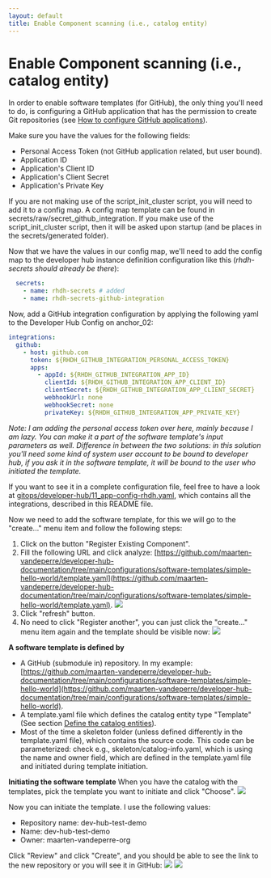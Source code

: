 ```yaml
---
layout: default
title: Enable Component scanning (i.e., catalog entity)
---
```


# Enable Component scanning (i.e., catalog entity)

In order to enable software templates (for GitHub), the only thing you'll need to do, is configuring a GitHub application that has the permission to
create Git repositories (see [How to configure GitHub applications](https://maarten-vandeperre.github.io/developer-hub-documentation/github/token_configurations.html)).

Make sure you have the values for the following fields:
* Personal Access Token (not GitHub application related, but user bound).
* Application ID
* Application's Client ID
* Application's Client Secret
* Application's Private Key

If you are not making use of the script_init_cluster script, you will need to add it to a config map.
A config map template can be found in secrets/raw/secret_github_integration. If you make use of the
script_init_cluster script, then it will be asked upon startup (and be places in the secrets/generated folder).

Now that we have the values in our config map, we'll need to add the config map to the developer hub instance definition
configuration like this (_rhdh-secrets should already be there_):

```yaml
  secrets:
    - name: rhdh-secrets # added
    - name: rhdh-secrets-github-integration
```

Now, add a GitHub integration configuration by applying the following yaml to the Developer Hub Config on anchor_02:
```yaml
integrations:
  github:
    - host: github.com
      token: ${RHDH_GITHUB_INTEGRATION_PERSONAL_ACCESS_TOKEN}
      apps:
        - appId: ${RHDH_GITHUB_INTEGRATION_APP_ID}
          clientId: ${RHDH_GITHUB_INTEGRATION_APP_CLIENT_ID}
          clientSecret: ${RHDH_GITHUB_INTEGRATION_APP_CLIENT_SECRET}
          webhookUrl: none
          webhookSecret: none
          privateKey: ${RHDH_GITHUB_INTEGRATION_APP_PRIVATE_KEY}
```
_Note: I am adding the personal access token over here, mainly because I am lazy. You can make it a part of the software template's input parameters as well.
Difference in between the two solutions: in this solution you'll need some kind of system user account to be bound to developer hub, if you ask it in the
software template, it will be bound to the user who initiated the template._

If you want to see it in a complete configuration file, feel free to have a look at [gitops/developer-hub/11_app-config-rhdh.yaml](https://github.com/maarten-vandeperre/developer-hub-documentation/tree/argo/gitops/developer-hub/11_app-config-rhdh.yaml),
which contains all the integrations, described in this README file.

Now we need to add the software template, for this we will go to the "create..." menu item and
follow the following steps:
1. Click on the button "Register Existing Component".
2. Fill the following URL and click analyze: [https://github.com/maarten-vandeperre/developer-hub-documentation/tree/main/configurations/software-templates/simple-hello-world/template.yaml](https://github.com/maarten-vandeperre/developer-hub-documentation/tree/main/configurations/software-templates/simple-hello-world/template.yaml).
   <img src="https://raw.githubusercontent.com/maarten-vandeperre/developer-hub-documentation/argo/images/software-template-1.png" class="large">
3. Click "refresh" button.
4. No need to click "Register another", you can just click the "create..." menu item again
   and the template should be visible now:
   <img src="https://raw.githubusercontent.com/maarten-vandeperre/developer-hub-documentation/argo/images/software-template-2.png" class="large">


**A software template is defined by**
* A GitHub (submodule in) repository. In my example: [https://github.com/maarten-vandeperre/developer-hub-documentation/tree/main/configurations/software-templates/simple-hello-world](https://github.com/maarten-vandeperre/developer-hub-documentation/tree/main/configurations/software-templates/simple-hello-world).
* A template.yaml file which defines the catalog entity type "Template"
  (See section [Define the catalog entities](https://maarten-vandeperre.github.io/developer-hub-documentation/catalog_entities/dev_hub_catalog_entities_manually.html#define-the-catalog-entities)).
* Most of the time a skeleton folder (unless defined differently in the template.yaml file),
  which contains the source code. This code can be parameterized: check e.g., skeleton/catalog-info.yaml,
  which is using the name and owner field, which are defined in the template.yaml file and initiated during
  template initiation.

**Initiating the software template**
When you have the catalog with the templates, pick the template you want to initiate and
click "Choose".
<img src="https://raw.githubusercontent.com/maarten-vandeperre/developer-hub-documentation/argo/images/software-template-3.png" class="large">

Now you can initiate the template. I use the following values:
* Repository name: dev-hub-test-demo
* Name: dev-hub-test-demo
* Owner: maarten-vandeperre-org

Click "Review" and click "Create", and you should be able to see the link to the new repository
or you will see it in GitHub:
<img src="https://raw.githubusercontent.com/maarten-vandeperre/developer-hub-documentation/argo/images/software-template-4.png" class="large">
<img src="https://raw.githubusercontent.com/maarten-vandeperre/developer-hub-documentation/argo/images/software-template-5.png" class="large">
